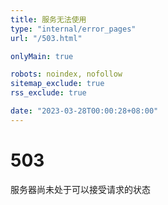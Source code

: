 ```yaml
---
title: 服务无法使用
type: "internal/error_pages"
url: "/503.html"

onlyMain: true

robots: noindex, nofollow
sitemap_exclude: true
rss_exclude: true

date: "2023-03-28T00:00:28+08:00"
---
```


<div class="text-center py-5">
    <h1 class="display-1">503</h1>
    <p class="display-2">服务器尚未处于可以接受请求的状态</p>
</div>